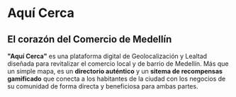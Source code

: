 # Aquí Cerca

## El corazón del Comercio de Medellín
**"Aquí Cerca"** es una plataforma digital de Geolocalización y Lealtad diseñada para revitalizar el comercio local y de barrio de Medellín. Más que un simple mapa, es un **directorio auténtico** y un **sitema de recompensas gamificado** que conecta a los habitantes de la ciudad con los negocios de su comunidad de forma directa y beneficiosa para ambas partes.
